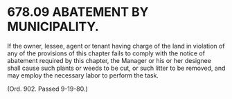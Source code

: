 678.09 ABATEMENT BY MUNICIPALITY.
=================================

If the owner, lessee, agent or tenant having charge of the land in
violation of any of the provisions of this chapter fails to comply with
the notice of abatement required by this chapter, the Manager or his or
her designee shall cause such plants or weeds to be cut, or such litter
to be removed, and may employ the necessary labor to perform the task.

(Ord. 902. Passed 9-19-80.)
